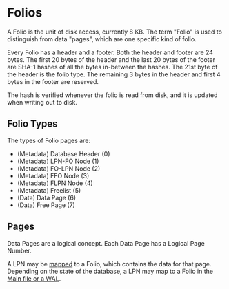 # Folios

A Folio is the unit of disk access, currently 8 KB. The term "Folio" is used to distinguish from data "pages", which are one specific kind of folio.

Every Folio has a header and a footer. Both the header and footer are 24 bytes. The first 20 bytes of the header and the last 20 bytes of the footer are SHA-1 hashes of all the bytes in-between the hashes. The 21st byte of the header is the folio type. The remaining 3 bytes in the header and first 4 bytes in the footer are reserved.

The hash is verified whenever the folio is read from disk, and it is updated when writing out to disk.

## Folio Types

The types of Folio pages are:
- (Metadata) Database Header (0)
- (Metadata) LPN-FO Node (1)
- (Metadata) FO-LPN Node (2)
- (Metadata) FFO Node (3)
- (Metadata) FLPN Node (4)
- (Metadata) Freelist (5)
- (Data) Data Page (6)
- (Data) Free Page (7)

## Pages

Data Pages are a logical concept. Each Data Page has a Logical Page Number.

A LPN may be [mapped](../mapping.md) to a Folio, which contains the data for that page. Depending on the state of the database, a LPN may map to a Folio in the [Main file or a WAL](./database.md).
